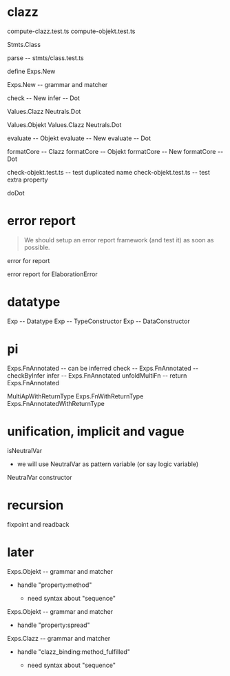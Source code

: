 # clazz

compute-clazz.test.ts
compute-objekt.test.ts

Stmts.Class

parse -- stmts/class.test.ts

define Exps.New

Exps.New -- grammar and matcher

check -- New
infer -- Dot

Values.Clazz
Neutrals.Dot

Values.Objekt
Values.Clazz
Neutrals.Dot

evaluate -- Objekt
evaluate -- New
evaluate -- Dot

formatCore -- Clazz
formatCore -- Objekt
formatCore -- New
formatCore -- Dot

check-objekt.test.ts -- test duplicated name
check-objekt.test.ts -- test extra property

doDot

# error report

> We should setup an error report framework (and test it) as soon as possible.

error for report

error report for ElaborationError

# datatype

Exp -- Datatype
Exp -- TypeConstructor
Exp -- DataConstructor

# pi

Exps.FnAnnotated -- can be inferred
check -- Exps.FnAnnotated -- checkByInfer
infer -- Exps.FnAnnotated
unfoldMultiFn -- return Exps.FnAnnotated

MultiApWithReturnType
Exps.FnWithReturnType
Exps.FnAnnotatedWithReturnType

# unification, implicit and vague

isNeutralVar

- we will use NeutralVar as pattern variable (or say logic variable)

NeutralVar constructor

# recursion

fixpoint and readback

# later

Exps.Objekt -- grammar and matcher

- handle "property:method"

  - need syntax about "sequence"

Exps.Objekt -- grammar and matcher

- handle "property:spread"

Exps.Clazz -- grammar and matcher

- handle "clazz_binding:method_fulfilled"

  - need syntax about "sequence"
